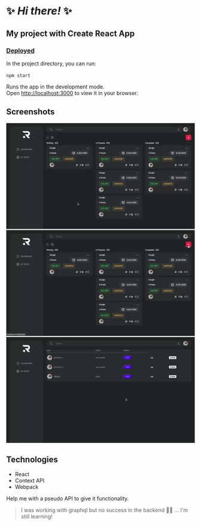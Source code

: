 # ✨ _Hi there!_  ✨

## My project with Create React App

###  [Deployed](https://relaxed-einstein-047a06.netlify.app/)


In the project directory, you can run:

`npm start`

Runs the app in the development mode.\
Open [http://localhost:3000](http://localhost:3000) to view it in your browser.

## Screenshots
![image](screenshots/screen_1.gif)
![image](screenshots/screen_2.gif)
![image](screenshots/screen_3.gif)

## Technologies
- React
- Context API
- Webpack

Help me with a pseudo API to give it functionality.

> I was working with graphql but no success in the backend 😶‍🌫️ ... I'm still learning!








